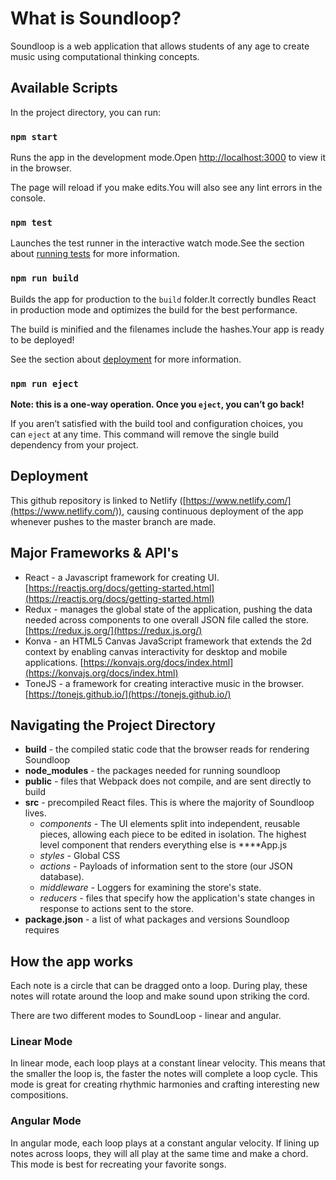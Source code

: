 # What is Soundloop?

Soundloop is a web application that allows students of any age to create music using computational thinking concepts. 



## **Available Scripts**

In the project directory, you can run:

### **`npm start`**

Runs the app in the development mode.Open [http://localhost:3000](http://localhost:3000/) to view it in the browser.

The page will reload if you make edits.You will also see any lint errors in the console.

### **`npm test`**

Launches the test runner in the interactive watch mode.See the section about [running tests](https://facebook.github.io/create-react-app/docs/running-tests) for more information.

### **`npm run build`**

Builds the app for production to the `build` folder.It correctly bundles React in production mode and optimizes the build for the best performance.

The build is minified and the filenames include the hashes.Your app is ready to be deployed!

See the section about [deployment](https://facebook.github.io/create-react-app/docs/deployment) for more information.

### **`npm run eject`**

**Note: this is a one-way operation. Once you `eject`, you can’t go back!**

If you aren’t satisfied with the build tool and configuration choices, you can `eject` at any time. This command will remove the single build dependency from your project.



## Deployment

This github repository is linked to Netlify ([https://www.netlify.com/](https://www.netlify.com/)), causing continuous deployment of the app whenever pushes to the master branch are made. 
<br>



## Major Frameworks & API's

- React - a Javascript framework for creating UI. [https://reactjs.org/docs/getting-started.html](https://reactjs.org/docs/getting-started.html)
- Redux - manages the global state of the application, pushing the data needed across components to one overall JSON file called the store.  [https://redux.js.org/](https://redux.js.org/)
- Konva - an HTML5 Canvas JavaScript framework that extends the 2d context by enabling canvas interactivity for desktop and mobile applications. [https://konvajs.org/docs/index.html](https://konvajs.org/docs/index.html)
- ToneJS - a framework for creating interactive music in the browser. [https://tonejs.github.io/](https://tonejs.github.io/)




## Navigating the Project Directory

- **build** - the compiled static code that the browser reads for rendering Soundloop
- **node_modules** - the packages needed for running soundloop
- **public** - files that Webpack does not compile, and are sent directly to build
- **src** -  precompiled React files. This is where the majority of Soundloop lives.
    - *components* - The UI elements split into independent, reusable pieces, allowing each piece to be edited in isolation. The highest level component that renders everything else is ****App.js
    - *styles* - Global CSS
    - *actions* - Payloads of information sent to the store (our JSON database).
    - *middleware -* Loggers for examining the store's state.
    - *reducers -* files that specify how the application's state changes in response to actions sent to the store.
- **package.json** - a list of what packages and versions Soundloop requires




## How the app works

Each note is a circle that can be dragged onto a loop. During play, these notes will rotate around the loop and make sound upon striking the cord. 

There are two different modes to SoundLoop - linear and angular. 

### Linear Mode
In linear mode, each loop plays at a constant linear velocity. This means that the smaller the loop is, the faster the notes will complete a loop cycle. This mode is great for creating rhythmic harmonies and crafting interesting new compositions.

### Angular Mode
In angular mode, each loop plays at a constant angular velocity. If lining up notes across loops, they will all play at the same time and make a chord. This mode is best for recreating your favorite songs.
